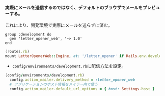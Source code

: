 #### 実際にメールを送信するのではなく、デフォルトのブラウザでメールをプレビューする。  
これにより、開発環境で実際にメールを送らずに済む。

```
group :development do
  gem 'letter_opener_web', '~> 1.0'
end
```

```ruby
(routes.rb)
mount LetterOpenerWeb::Engine, at: '/letter_opener' if Rails.env.development?
```

- `config/environments/development.rb`に配信方法を設定。
```ruby
(config/environments/development.rb)
  config.action_mailer.delivery_method = :letter_opener_web
  # アプリケーションのホスト情報をメイラー内で使う
  config.action_mailer.default_url_options = { host: Settings.host }
```

